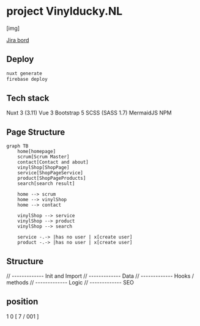 # project Vinylducky.NL
[img]

[Jira bord](https://vinylducky.atlassian.net/jira/software/projects/ECBGI/boards/3)


## Deploy

```bash
nuxt generate 
firebase deploy
```

## Tech stack

Nuxt 3 (3.11)
Vue 3
Bootstrap 5
SCSS (SASS 1.7)
MermaidJS
NPM

## Page Structure

```mermaid
graph TB
    home[homepage]
    scrum[Scrum Master]
    contact[Contact and about]
    vinylShop[ShopPage]
    service[ShopPageService]
    product[ShopPageProducts]
    search[search result]

    home --> scrum
    home --> vinylShop
    home --> contact

    vinylShop --> service
    vinylShop --> product
    vinylShop --> search

    service -.-> |has no user | x[create user]
    product -.-> |has no user | x[create user]

```

## Structure
// ------------- Init and Import
// ------------- Data
// ------------- Hooks / methods
// ------------- Logic
// ------------- SEO

## position
1 0 [  7 / 001 ]